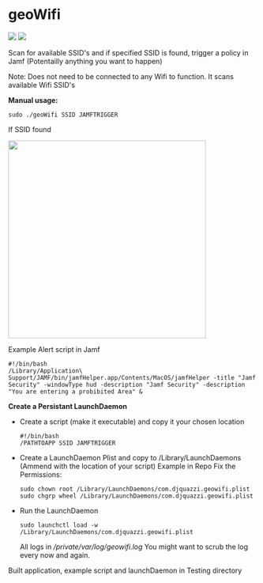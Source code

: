 # geoWifi

![](https://img.shields.io/github/v/release/danielnovello/geoWifi)&nbsp;![](https://img.shields.io/badge/macOS-10.14%2B-success)

Scan for available SSID's and if specified SSID is found, trigger a policy in Jamf (Potentailly anything you want to happen)

Note: Does not need to be connected to any Wifi to function. It scans available Wifi SSID's


 <b>Manual usage:</b>
 
    sudo ./geoWifi SSID JAMFTRIGGER
  
  If SSID found
 
  <img src="https://github.com/djquazzi/djquazzi.github.io/blob/master/images/Alert.png" width="400">
  
  Example Alert script in Jamf
  
    #!/bin/bash
    /Library/Application\ Support/JAMF/bin/jamfHelper.app/Contents/MacOS/jamfHelper -title "Jamf Security" -windowType hud -description "Jamf Security" -description "You are entering a probibited Area" &
  
  
<b>Create a Persistant LaunchDaemon</b>

- Create a script (make it executable) and copy it your chosen location
  
      #!/bin/bash
      /PATHTOAPP SSID JAMFTRIGGER
      
- Create a LaunchDaemon Plist and copy to /Library/LaunchDaemons (Ammend with the location of your script)
  Example in Repo
    Fix the Permissions:
      
      sudo chown root /Library/LaunchDaemons/com.djquazzi.geowifi.plist
      sudo chgrp wheel /Library/LaunchDaemons/com.djquazzi.geowifi.plist

- Run the LaunchDaemon

      sudo launchctl load -w /Library/LaunchDaemons/com.djquazzi.geowifi.plist
  
  All logs in <i>/private/var/log/geowifi.log</i> You might want to scrub the log every now and again.
 
 
 Built application, example script and launchDaemon in Testing directory
